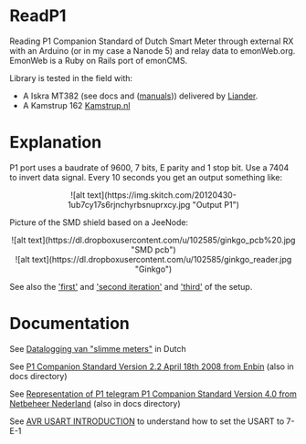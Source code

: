 ReadP1
======

 Reading P1 Companion Standard of Dutch Smart Meter through external RX with an Arduino (or in my case a Nanode 5) and relay data to emonWeb.org. EmonWeb is a Ruby on Rails port of emonCMS.

 Library is tested in the field with:

 * A Iskra MT382 (see docs and ([manuals](http://www.liander.nl/liander/meters/meterhandleidingen.htm))) delivered by [Liander](http://www.liander.nl/).
 * A Kamstrup 162 [Kamstrup.nl](http://kamstrup.nl/7885/Kamstrup-162)

Explanation
===========

  P1 port uses a baudrate of 9600, 7 bits, E parity and 1 stop bit. Use a 7404 to invert data signal. Every 10 seconds you get an output something like:

  <center>![alt text](https://img.skitch.com/20120430-1ub7cy17s6rjnchyrbsnuprxcy.jpg "Output P1")</center>

  Picture of the SMD shield based on a JeeNode:


  <center>![alt text](https://dl.dropboxusercontent.com/u/102585/ginkgo_pcb%20.jpg "SMD pcb")</center>

  <center>![alt text](https://dl.dropboxusercontent.com/u/102585/ginkgo_reader.jpg "Ginkgo")</center>

  See also the ['first'](http://img.skitch.com/20120430-ke5a3ds5fknc69j8ukk6r8pyt4.jpg) and ['second iteration'](http://img.skitch.com/20120529-pwdub7is7u554bnpthadhnxss5.preview.jpg) and ['third'](http://img.skitch.com/20120613-pr3rn9hue83ecfxrjgp5uh3ss6.medium.jpg) of the setup.

Documentation
=============
 See [Datalogging van "slimme meters"](http://www.zonstraal.be/wiki/Datalogging_van_%22slimme_meters%22) in Dutch

 See [P1 Companion Standard Version 2.2 April 18th 2008 from Enbin](http://read.pudn.com/downloads145/doc/633047/DSMR%20v2.2%20final/Dutch%20Smart%20Meter%20Requirements%20v2.2%20final%20P1.pdf) (also in docs directory)

 See [Representation of P1 telegram P1 Companion Standard Version 4.0 from Netbeheer Nederland](http://www.google.nl/url?sa=t&rct=j&q=p1%20companion%20standard&source=web&cd=1&sqi=2&ved=0CCkQFjAA&url=http%3A%2F%2Fwww.netbeheernederland.nl%2FDecosDocument%2FDownload%2F%3FfileName%3D1uII4GRHFdk98V78_gP-T4GttCG3SzdH9Vc0YXH328SvwKJJVRaTaKAmCYayrXZC%26name%3DDSMR%2BV4.0%2Bfinal%2BP1&ei=CHyeT5PgGc-VOs20-PsB&usg=AFQjCNE3sIY9JZ_RNEStaaA8YYv7iR0XkQ&sig2=PJXsfhIRCwWitgVgNrx2xQ) (also in docs directory)

 See [AVR USART INTRODUCTION](http://sites.google.com/site/qeewiki/books/avr-guide/usart) to understand how to set the USART to 7-E-1